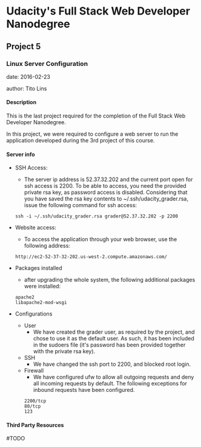 # Udacity's Full Stack Web Developer Nanodegree
## Project 5
### Linux Server Configuration

date: 2016-02-23

author: Tito Lins

#### Description
This is the last project required for the completion of the Full Stack Web
Developer Nanodegree.

In this project, we were required to configure a web server to run the
application developed during the 3rd project of this course.

#### Server info
* SSH Access:
    * The server ip address is 52.37.32.202 and the current port open for ssh
    access is 2200. To be able to access, you need the provided private rsa
    key, as password access is disabled. Considering that you have saved the
    rsa key contents to ~/.ssh/udacity_grader.rsa, issue the following command
    for ssh access:
    ```
    ssh -i ~/.ssh/udacity_grader.rsa grader@52.37.32.202 -p 2200
    ```

* Website access:
    * To access the application through your web browser, use the following
    address:
    ```
    http://ec2-52-37-32-202.us-west-2.compute.amazonaws.com/
    ```

* Packages installed
    * after upgrading the whole system, the following additional packages were
    installed:
    ```
    apache2
    libapache2-mod-wsgi
    ```

* Configurations
    * User
        * We have created the grader user, as required by the project, and
        chose to use it as the default user. As such, it has been included in
        the sudoers file (it's password has been provided together with the
        private rsa key).
    * SSH
        * We have changed the ssh port to 2200, and blocked root login.
    * Firewall
        * We have configured ufw to allow all outgoing requests and deny all
        incoming requests by default. The following exceptions for inbound
        requests have been configured.
        ```
        2200/tcp
        80/tcp
        123
        ```

#### Third Party Resources
#TODO
